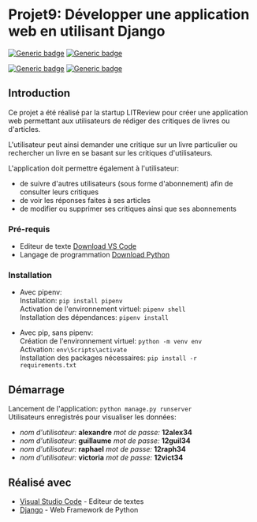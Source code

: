 # Projet9: Développer une application web en utilisant Django

[![Generic badge](https://img.shields.io/badge/MADE_WITH-PYTHON-orange.svg)](https://www.python.org/)
[![Generic badge](https://img.shields.io/badge/MADE_WITH-DJANGO-blue.svg)](https://www.djangoproject.com/)   

[![Generic badge](https://img.shields.io/badge/APPROVED_BY-AURELIE_BERNICHE-blueviolet.svg)](https://github.com/BernicheAurelie/)
[![Generic badge](https://img.shields.io/badge/FOR-startup_LitReview-green.svg)](https://user.oc-static.com/upload/2020/09/18/16004297044411_P7.png)

## Introduction

Ce projet a été réalisé par la startup LITReview pour créer une application web permettant aux utilisateurs de rédiger des critiques de livres ou d'articles.  

L'utilisateur peut ainsi demander une critique sur un livre particulier ou rechercher un livre en se basant sur les critiques d'utilisateurs.  

L'application doit permettre également à l'utilisateur:
  - de suivre d'autres utilisateurs (sous forme d'abonnement) afin de consulter leurs critiques
  - de voir les réponses faites à ses articles
  - de modifier ou supprimer ses critiques ainsi que ses abonnements

### Pré-requis

- Editeur de texte [Download VS Code](https://code.visualstudio.com/) 
- Langage de programmation [Download Python](https://www.python.org/downloads/)

### Installation
- Avec pipenv:   
Installation: ```pip install pipenv```   
Activation de l'environnement virtuel: ```pipenv shell```   
Installation des dépendances: ```pipenv install```    

- Avec pip, sans pipenv:   
Création de l'environnement virtuel: ``` python -m venv env ```   
Activation: ```env\Scripts\activate```   
Installation des packages nécessaires: ```pip install -r requirements.txt```   


## Démarrage
Lancement de l'application: ```python manage.py runserver```   
Utilisateurs enregistrés pour visualiser les données:
- *nom d'utilisateur:* **alexandre** *mot de passe:* **12alex34**
- *nom d'utilisateur:* **guillaume** *mot de passe:* **12guil34**
- *nom d'utilisateur:* **raphael** *mot de passe:* **12raph34**
- *nom d'utilisateur:* **victoria** *mot de passe:* **12vict34**

## Réalisé avec 
- [Visual Studio Code](https://code.visualstudio.com/) - Editeur de textes
- [Django](https://www.djangoproject.com/) - Web Framework de Python